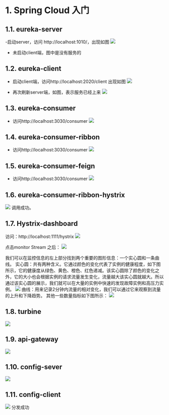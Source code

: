 # 1. Spring Cloud 入门
## 1.1. eureka-server
-启动server，访问 http://localhost:1010/，出现如图
![](_v_images/20190906163009689_17750.png)
- 未启动client端，图中是没有服务的
## 1.2. eureka-client
- 启动client端，访问http://localhost:2020/client
出现如图
![](_v_images/20190906163943024_10016.png)

- 再次刷新server端，如图，表示服务已经上来
 ![](_v_images/20190906164015824_10971.png)
## 1.3. eureka-consumer
- 访问http://localhost:3030/consumer
![](_v_images/20190906174812595_24039.png)
## 1.4. eureka-consumer-ribbon
- 访问http://localhost:3030/consumer
![](_v_images/20190906174812595_24039.png)

## 1.5. eureka-consumer-feign
- 访问http://localhost:3030/consumer
![](_v_images/20190906174812595_24039.png)
## 1.6. eureka-consumer-ribbon-hystrix
![](_v_images/_1568349115_836.png)
调用成功。

## 1.7. Hystrix-dashboard
访问：http://localhost:1111/hystrix
![](_v_images/_1568366253_30610.png)

点击monitor Stream 之后：
![](_v_images/_1568366319_15896.png)

我们可以在监控信息的左上部分找到两个重要的图形信息：一个实心圆和一条曲线。
实心圆：共有两种含义。它通过颜色的变化代表了实例的健康程度，如下图所示，它的健康度从绿色、黄色、橙色、红色递减。该实心圆除了颜色的变化之外，它的大小也会根据实例的请求流量发生变化，流量越大该实心圆就越大。所以通过该实心圆的展示，我们就可以在大量的实例中快速的发现故障实例和高压力实例。
![](_v_images/_1568366664_9047.png)
曲线：用来记录2分钟内流量的相对变化，我们可以通过它来观察到流量的上升和下降趋势。
其他一些数量指标如下图所示：
![](_v_images/_1568366701_3493.png)

## 1.8. turbine
![](_v_images/_1568384851_2641.png)

## 1.9. api-gateway
![](_v_images/_1568453410_4335.png)

## 1.10. config-sever
![](_v_images/_1568536159_15751.png)

## 1.11. config-client
![](_v_images/_1568537201_25603.png)
分发成功